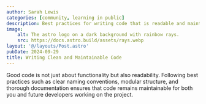 ```yaml
---
author: Sarah Lewis
categories: [community, learning in public]
description: Best practices for writing code that is readable and maintainable.
image:
    alt: The astro logo on a dark background with rainbow rays.
    src: https://docs.astro.build/assets/rays.webp 
layout: '@/layouts/Post.astro'
pubDate: 2024-09-29
title: Writing Clean and Maintainable Code
---
```


Good code is not just about functionality but also readability. Following best practices such as clear naming conventions, modular structure, and thorough documentation ensures that code remains maintainable for both you and future developers working on the project.
